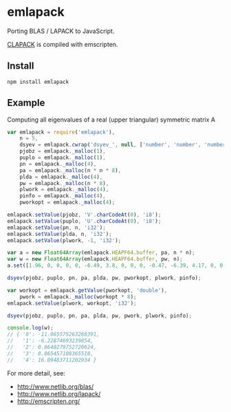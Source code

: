 # emlapack
Porting BLAS / LAPACK to JavaScript.

[CLAPACK](http://www.netlib.org/clapack/) is compiled with emscripten.

## Install

```
npm install emlapack
```

## Example

Computing all eigenvalues of a real (upper triangular) symmetric matrix A

```javascript
var emlapack = require('emlapack'),
    n = 5,
    dsyev = emlapack.cwrap('dsyev_', null, ['number', 'number', 'number', 'number', 'number', 'number', 'number', 'number', 'number']),
    pjobz = emlapack._malloc(1),
    puplo = emlapack._malloc(1),
    pn = emlapack._malloc(4),
    pa = emlapack._malloc(n * n * 8),
    plda = emlapack._malloc(4),
    pw = emlapack._malloc(n * 8),
    plwork = emlapack._malloc(4),
    pinfo = emlapack._malloc(4),
    pworkopt = emlapack._malloc(4);

emlapack.setValue(pjobz, 'V'.charCodeAt(0), 'i8');
emlapack.setValue(puplo, 'U'.charCodeAt(0), 'i8');
emlapack.setValue(pn, n, 'i32');
emlapack.setValue(plda, n, 'i32');
emlapack.setValue(plwork, -1, 'i32');

var a = new Float64Array(emlapack.HEAPF64.buffer, pa, n * n);
var w = new Float64Array(emlapack.HEAPF64.buffer, pw, n);
a.set([1.96, 0, 0, 0, 0, -6.49, 3.8, 0, 0, 0, -0.47, -6.39, 4.17, 0, 0, -7.2, 1.5, -1.51, 5.7, 0, -0.65, -6.34, 2.67, 1.8, -7.1]);

dsyev(pjobz, puplo, pn, pa, plda, pw, pworkopt, plwork, pinfo);

var workopt = emlapack.getValue(pworkopt, 'double'),
    pwork = emlapack._malloc(workopt * 8);
emlapack.setValue(plwork, workopt, 'i32');

dsyev(pjobz, puplo, pn, pa, plda, pw, pwork, plwork, pinfo);

console.log(w);
// { '0': -11.065575263268391,
//   '1': -6.22874693239854,
//   '2': 0.8640279752720624,
//   '3': 8.865457108365518,
//   '4': 16.09483711202934 }
```

For more detail, see:

* http://www.netlib.org/blas/
* http://www.netlib.org/lapack/
* http://emscripten.org/
